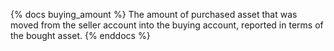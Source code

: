 {% docs buying_amount %}
The amount of purchased asset that was moved from the seller account into the buying account, reported in terms of the bought asset.
{% enddocs %}
